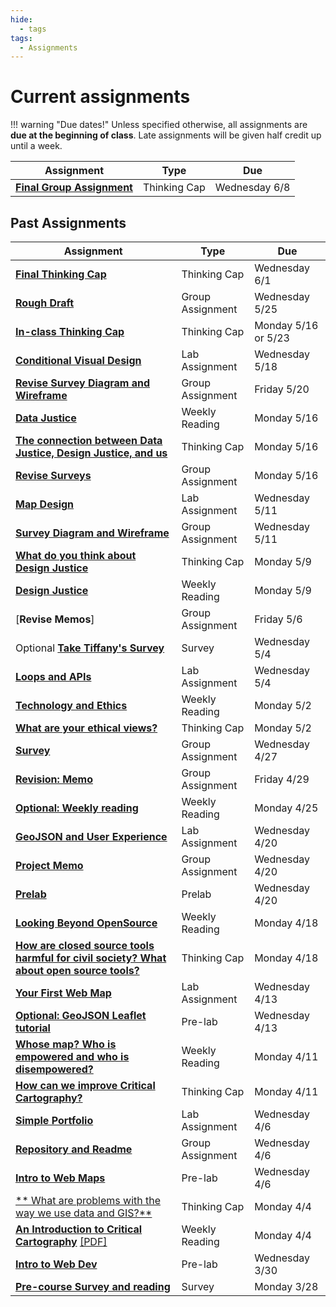 ```yaml
---
hide:
  - tags
tags:
  - Assignments
---
```

# Current assignments

!!! warning "Due dates!"
    Unless specified otherwise, all assignments are **due at the beginning of class**. Late assignments will be given half credit up until a week.

|Assignment|Type|Due|
|-----------|----|---|
|[**Final Group Assignment**](./final.md)|Thinking Cap|Wednesday 6/8|

## Past Assignments

|Assignment|Type|Due|
|-----------|----|---|
|[**Final Thinking Cap**](./week9/thinking_cap.md)|Thinking Cap|Wednesday 6/1|
|[**Rough Draft**](./week7/group_assignment.md)|Group Assignment|Wednesday 5/25|
|[**In-class Thinking Cap**](./week8/thinking_cap.md)|Thinking Cap|Monday 5/16 or 5/23|
|[**Conditional Visual Design**](./week7/lab_assignment.md)|Lab Assignment|Wednesday 5/18|
|[**Revise Survey Diagram and Wireframe**](./week6/group_assignment.md)|Group Assignment|Friday 5/20|
|[**Data Justice**](./week7/reading.md)|Weekly Reading|Monday 5/16|
|[**The connection between Data Justice, Design Justice, and us**](./week7/thinking_cap.md)|Thinking Cap|Monday 5/16|
|[**Revise Surveys**](https://forms.gle/8TU2Hj8o6J7UYjZ7A)|Group Assignment|Monday 5/16|
|[**Map Design**](./week6/lab_assignment.md)|Lab Assignment|Wednesday 5/11|
|[**Survey Diagram and Wireframe**](./week6/group_assignment.md)|Group Assignment|Wednesday 5/11|
|[**What do you think about Design Justice**](./week6/thinking_cap.md)|Thinking Cap|Monday 5/9|
|[**Design Justice**](./week6/reading.md)|Weekly Reading|Monday 5/9|
|[**Revise Memos**]|Group Assignment|Friday 5/6|
|Optional [**Take Tiffany's Survey**](https://docs.google.com/forms/d/e/1FAIpQLSewtp-AVsaftbC2Ie5ZR5K03XSJXib-2SgpmQwYPDB4eaIGyw/viewform)|Survey|Wednesday 5/4|
|[**Loops and APIs**](./week5/lab_assignment.md)|Lab Assignment|Wednesday 5/4|
|[**Technology and Ethics**](./week5/reading.md)|Weekly Reading|Monday 5/2|
|[**What are your ethical views?**](./week5/thinking_cap.md)|Thinking Cap|Monday 5/2|
|[**Survey**](./week4/group_assignment.md)|Group Assignment|Wednesday 4/27|
|[**Revision: Memo**](https://github.com/albertkun/22S-ASIAAM-191A/discussions/25)|Group Assignment|Friday 4/29|
|[**Optional: Weekly reading**](./week4/reading.md)|Weekly Reading|Monday 4/25|
|[**GeoJSON and User Experience**](./week3/lab_assignment.md)|Lab Assignment|Wednesday 4/20|
|[**Project Memo**](./week2/group_assignment.md)|Group Assignment|Wednesday 4/20|
|[**Prelab**](./week4/prelab.md)|Prelab|Wednesday 4/20|
|[**Looking Beyond OpenSource**](./week3/reading.md)|Weekly Reading|Monday 4/18|
|[**How are closed source tools harmful for civil society? What about open source tools?**](./week3/thinking_cap.md)|Thinking Cap|Monday 4/18|
|[**Your First Web Map**](./week2/lab_assignment.md)|Lab Assignment|Wednesday 4/13|
|[**Optional: GeoJSON Leaflet tutorial**](./week3/prelab.md)|Pre-lab|Wednesday 4/13|
|[**Whose map? Who is empowered and who is disempowered?**](./week2/reading.md)|Weekly Reading|Monday 4/11|
|[**How can we improve Critical Cartography?**](./week2/thinking_cap.md)|Thinking Cap|Monday 4/11|
|[**Simple Portfolio**](./week1/lab_assignment.md)|Lab Assignment|Wednesday 4/6|
|[**Repository and Readme**](./week1/group_assignment.md)|Group Assignment|Wednesday 4/6|
|[**Intro to Web Maps**](./week2/prelab.md)|Pre-lab|Wednesday 4/6|
|[** What are problems with the way we use data and GIS?**](./week1/thinking_cap.md)|Thinking Cap|Monday 4/4|
[**An Introduction to Critical Cartography**](./week1/reading.md) [[PDF]](../materials/readings/An_Introduction_to_Critical_Cartography.pdf)|Weekly Reading|Monday 4/4|
|[**Intro to Web Dev**](./week1/prelab.md)|Pre-lab|Wednesday 3/30|
|[**Pre-course Survey and reading**](week0.md)|Survey|Monday 3/28|
